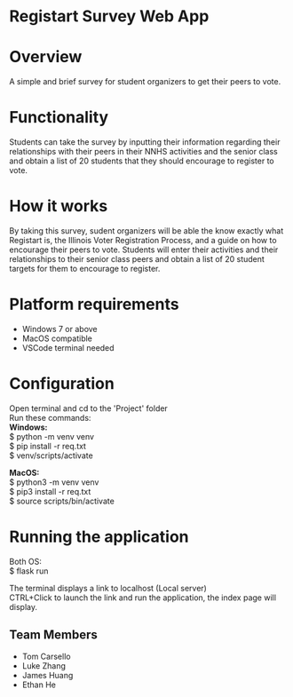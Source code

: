 # Registart Survey Web App

# Overview
A simple and brief survey for student organizers to get their peers to vote.

# Functionality
Students can take the survey by inputting their information regarding their relationships with their peers in their NNHS activities and the senior class and obtain a list of 20 students that they should encourage to register to vote.

# How it works
By taking this survey, sudent organizers will be able the know exactly what Registart is, the Illinois Voter Registration Process, and a guide on how to encourage their peers to vote. Students will enter their activities and their relationships to their senior class peers and obtain a list of 20 student targets for them to encourage to register.

# Platform requirements
- Windows 7 or above <br/>
- MacOS compatible <br/>
- VSCode terminal needed 

# Configuration 
Open terminal and cd to the 'Project' folder<br/>
Run these commands: <br/>
<strong>Windows:</strong><br/>
$ python -m venv venv <br/>
$ pip install -r req.txt <br/>
$ venv/scripts/activate <br/>

<strong>MacOS:</strong><br/>
$ python3 -m venv venv <br/>
$ pip3 install -r req.txt <br/>
$ source scripts/bin/activate <br/>

# Running the application 
Both OS: <br/>
$ flask run <br/>

The terminal displays a link to localhost (Local server) <br/>
CTRL+Click to launch the link and run the application, the index page will display. <br/>

## Team Members
* Tom Carsello
* Luke Zhang
* James Huang
* Ethan He

